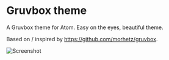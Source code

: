 # Gruvbox theme

A Gruvbox theme for Atom. Easy on the eyes, beautiful theme.

Based on / inspired by https://github.com/morhetz/gruvbox.

![Screenshot](https://cloud.githubusercontent.com/assets/3473742/4616189/0c090200-52f1-11e4-8a43-5ecae2bfd0f9.png)
